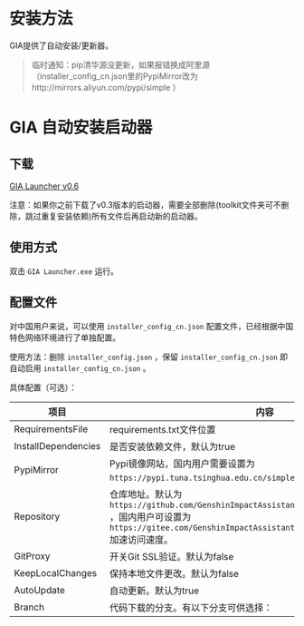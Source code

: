 # 安装方法

GIA提供了自动安装/更新器。

> 临时通知：pip清华源没更新，如果报错换成阿里源（installer_config_cn.json里的PypiMirror改为http://mirrors.aliyun.com/pypi/simple ）

# GIA 自动安装启动器

## 下载

[GIA Launcher v0.6](https://github.com/infstellar/genshin_impact_assistant/releases/download/v0.6.0-beta.542/GIA_Launcher_v0.6.0.7z)

注意：如果你之前下载了v0.3版本的启动器，需要全部删除(toolkit文件夹可不删除，跳过重复安装依赖)所有文件后再启动新的启动器。

## 使用方式

双击 `GIA Launcher.exe` 运行。

## 配置文件

对中国用户来说，可以使用 `installer_config_cn.json` 配置文件，已经根据中国特色网络环境进行了单独配置。

使用方法：删除 `installer_config.json` ，保留 `installer_config_cn.json` 即自动启用 `installer_config_cn.json` 。

具体配置（可选）：

| 项目                  | 内容                                                                                                                                                                    |
| ------------------- | --------------------------------------------------------------------------------------------------------------------------------------------------------------------- |
| RequirementsFile    | requirements.txt文件位置                                                                                                                                                  |
| InstallDependencies | 是否安装依赖文件，默认为true                                                                                                                                                      |
| PypiMirror          | Pypi镜像网站，国内用户需要设置为 `https://pypi.tuna.tsinghua.edu.cn/simple` 或其他国内镜像源。                                                                                               |
| Repository          | 仓库地址。默认为 `https://github.com/GenshinImpactAssistant/GIA_Launcher_Download_Lib` ，国内用户可设置为 `https://gitee.com/GenshinImpactAssistant/GIA_Launcher_Download_Lib` 加速访问速度。 |
| GitProxy            | 开关Git SSL验证。默认为false                                                                                                                                                  |
| KeepLocalChanges    | 保持本地文件更改。默认为false                                                                                                                                                     |
| AutoUpdate          | 自动更新。默认为true                                                                                                                                                          |
| Branch              | 代码下载的分支。有以下分支可供选择：                                                                                                                                                    |
